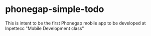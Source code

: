 # phonegap-simple-todo
This is intent to be the first Phonegap mobile app to be developed at Inpettecc "Mobile Development class" 
